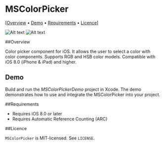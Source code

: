 MSColorPicker
===============
[[Overview](#overview) &bull; [Demo](#demo) &bull; [Requirements](#requirements) &bull; [Licence](#licence)] 

![Alt text](https://raw.githubusercontent.com/sgl0v/MSColorPicker/master/screenshots/sample_iphone.gif)
![Alt text](https://raw.githubusercontent.com/sgl0v/MSColorPicker/master/screenshots/sample_ipad.gif)

##<a name="overview"></a>Overview

Color picker component for iOS. It allows the user to select a color with color components. Supports RGB and HSB color models. Compatible with iOS 8.0 (iPhone &amp; iPad) and higher.

## Demo

Build and run the <i>MSColorPickerDemo</i> project in Xcode. The demo demonstrates how to use and integrate the MSColorPicker into your project.

##<a name="overview"></a>Requirements

- Requires iOS 8.0 or later
- Requires Automatic Reference Counting (ARC)
 
##<a name="licence"></a>Licence

`MSColorPicker` is MIT-licensed. See `LICENSE`. 